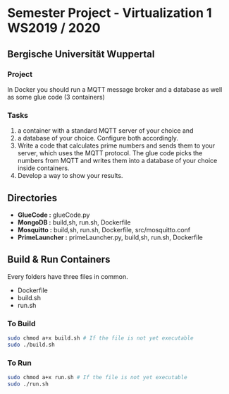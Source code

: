 # Semester Project - Virtualization 1 WS2019 / 2020
## Bergische Universität Wuppertal

### Project 
In Docker you should run a MQTT message broker and a database as well as some glue code (3 containers)

### Tasks
1. a container with a standard MQTT server of your choice and
2. a database of your choice. Configure both accordingly.
3. Write a code that calculates prime numbers and sends them to your server, which uses the
MQTT protocol. The glue code picks the numbers from MQTT and writes them into a
database of your choice inside containers.
4. Develop a way to show your results.

## Directories
- **GlueCode :** glueCode.py
- **MongoDB :** build,sh, run.sh, Dockerfile
- **Mosquitto :** build,sh, run.sh, Dockerfile, src/mosquitto.conf
- **PrimeLauncher :** primeLauncher.py, build,sh, run.sh, Dockerfile

## Build & Run Containers
Every folders have three files in common.

- Dockerfile
- build.sh
- run.sh

### To Build
```bash
sudo chmod a+x build.sh # If the file is not yet executable
sudo ./build.sh
```

### To Run
```bash
sudo chmod a+x run.sh # If the file is not yet executable
sudo ./run.sh
```
